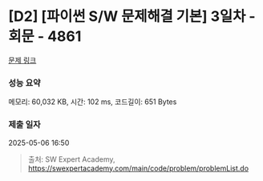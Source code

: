 # [D2] [파이썬 S/W 문제해결 기본] 3일차 - 회문 - 4861 

[문제 링크](https://swexpertacademy.com/main/code/problem/problemDetail.do?contestProbId=AWTQQXcKQHkDFAVT) 

### 성능 요약

메모리: 60,032 KB, 시간: 102 ms, 코드길이: 651 Bytes

### 제출 일자

2025-05-06 16:50



> 출처: SW Expert Academy, https://swexpertacademy.com/main/code/problem/problemList.do